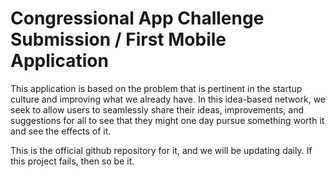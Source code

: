 # Congressional App Challenge Submission / First Mobile Application

This application is based on the problem that is pertinent in the startup culture and improving what we already have. In this idea-based network, we seek to allow users to seamlessly share their ideas, improvements, and suggestions for all to see that they might one day pursue something worth it and see the effects of it.

This is the official github repository for it, and we will be updating daily. If this project fails, then so be it.
